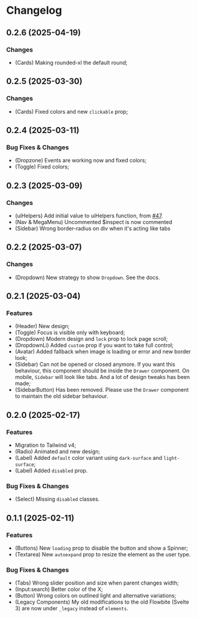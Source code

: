 # Changelog

## 0.2.6 (2025-04-19)

### Changes

- (Cards) Making rounded-xl the default round;

## 0.2.5 (2025-03-30)

### Changes

- (Cards) Fixed colors and new `clickable` prop;

## 0.2.4 (2025-03-11)

### Bug Fixes & Changes

- (Dropzone) Events are working now and fixed colors;
- (Toggle) Fixed colors;

## 0.2.3 (2025-03-09)

### Changes

- (uiHelpers) Add initial value to uiHelpers function, from [#47](https://github.com/shinokada/svelte-5-ui-lib/pull/47).
- (Nav & MegaMenu) Uncommented $inspect is now commented
- (Sidebar) Wrong border-radius on div when it's acting like tabs

## 0.2.2 (2025-03-07)

### Changes

- (Dropdown) New strategy to show `Dropdown`. See the docs.

## 0.2.1 (2025-03-04)

### Features

- (Header) New design;
- (Toggle) Focus is visible only with keyboard;
- (Dropdown) Modern design and `lock` prop to lock page scroll;
- (DropdownLi) Added `custom` prop if you want to take full control;
- (Avatar) Added fallback when image is loading or error and new border look;
- (Sidebar) Can not be opened or closed anymore. If you want this behaviour, this component should be inside the `Drawer` component. On mobile, `Sidebar` will look like tabs. And a lot of design tweaks has been made;
- (SidebarButton) Has been removed. Please use the `Drawer` component to maintain the old sidebar behaviour.

## 0.2.0 (2025-02-17)

### Features

- Migration to Tailwind v4;
- (Radio) Animated and new design;
- (Label) Added `default` color variant using `dark-surface` and `light-surface`;
- (Label) Added `disabled` prop.

### Bug Fixes & Changes

- (Select) Missing `disabled` classes.

## 0.1.1 (2025-02-11)

### Features

- (Buttons) New `loading` prop to disable the button and show a Spinner;
- (Textarea) New `autoexpand` prop to resize the element as the user type.

### Bug Fixes & Changes

- (Tabs) Wrong slider position and size when parent changes width;
- (Input:search) Better color of the X;
- (Button) Wrong colors on outlined light and alternative variations;
- (Legacy Components) My old modifications to the old Flowbite (Svelte 3) are now under `_legacy` instead of `elements`.
